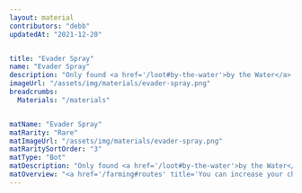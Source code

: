 ```yaml
---
layout: material
contributors: "debb"
updatedAt: "2021-12-20"


title: "Evader Spray"
name: "Evader Spray"
description: "Only found <a href='/loot#by-the-water'>by the Water</a> - <a href='/farming#routes' title='You can increase your chances of finding this material by grinding the right routes'>Farmable</a> - Upgrades <a href='/bots#brawlers' title='Every Brawler Bot'>Brawlers</a> past level 10."
imageUrl: "/assets/img/materials/evader-spray.png"
breadcrumbs:
  Materials: "/materials"


matName: "Evader Spray"
matRarity: "Rare"
matImageUrl: "/assets/img/materials/evader-spray.png"
matRaritySortOrder: "3"
matType: "Bot"
matDescription: "Only found <a href='/loot#by-the-water'>by the Water</a>"
matOverview: "<a href='/farming#routes' title='You can increase your chances of finding this material by grinding the right routes'>Farmable</a> - Upgrades <a href='/bots#evaders' title='Every Evader Bot'>Evaders</a> past level 10."
---
```



